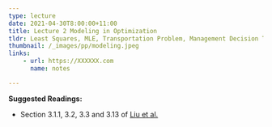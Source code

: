 ```yaml
---
type: lecture
date: 2021-04-30T8:00:00+11:00
title: Lecture 2 Modeling in Optimization
tldr: Least Squares, MLE, Transportation Problem, Management Decision Tree Analysis, DL, RL
thumbnail: /_images/pp/modeling.jpeg
links: 
    - url: https://XXXXXX.com
      name: notes

---
```

**Suggested Readings:**

- Section 3.1.1, 3.2, 3.3 and 3.13 of [Liu et al.](http://bicmr.pku.edu.cn/~wenzw/optbook/opt1.pdf)


